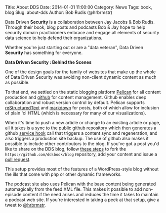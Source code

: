 Title: About DDS
Date: 2014-01-01 11:00:00
Category: News
Tags: book, blog
Slug: about-dds
Author: Bob Rudis (@hrbrmstr)

Data Driven <b>Security</b> is a collaboration between Jay Jacobs &amp; Bob Rudis. Through their book, blog posts and podcasts Bob &amp; Jay hope to help security domain practicioners embrace and engage all elements of security data science to help defend their organizations.

Whether you're just starting out or are a "data veteran", Data Driven <b>Security</b> has something for everyone.

**Data Driven Security : Behind the Scenes**

One of the design goals for the family of websites that make up the whole of Data Driven Security was avoiding non-client dynamic content as much as possible.

To that end, we settled on the static blogging platform [Pelican](http://getpelican.com) for all content production and [github](https://github.com/ddsbook/blog) for content management. Github enables deep collaboration and robust version control by default. Pelican supports [reStructuredText](http://docutils.sourceforge.net/rst.html) and [markdown](http://daringfireball.net/projects/markdown/) for posts, both of which allow for inclusion of plain 'ol HTML (which is necessary for many of our visualizations).

When it's time to push a new article or change to an existing article or page, all it takes is a sync to the public github repository which then generates a github [service hook](https://help.github.com/articles/post-receive-hooks) call that triggers a content sync and regeneration, and also triggers a production site backup. The use of github also makes it possible to include other contributors to the blog. If you've got a post you'd like to share on the DDS blog, follow [these steps](https://help.github.com/articles/fork-a-repo) to fork the `https://github.com/ddsbook/blog` repository, add your content and issue a [pull request](https://help.github.com/articles/using-pull-requests).

This setup provides most of the features of a WordPress-style blog without the ills that come with php or other dynamic frameworks.

The podcast site also uses Pelican with the base content being generated automagically from the feed XML file. This makes it possible to add non-episode content if the need arises and reduces the time it takes to maintain a podcast web site. If you're interested in taking a peek at that setup, give a tweet to [@hrbrmstr](http://twitter.com/hrbrmstr).